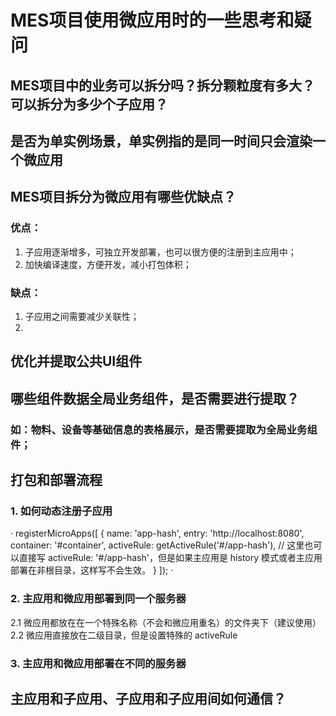 # MES项目使用微应用时的一些思考和疑问

## MES项目中的业务可以拆分吗？拆分颗粒度有多大？可以拆分为多少个子应用？

## 是否为单实例场景，单实例指的是同一时间只会渲染一个微应用

## MES项目拆分为微应用有哪些优缺点？

### 优点：
1. 子应用逐渐增多，可独立开发部署，也可以很方便的注册到主应用中；
2. 加快编译速度，方便开发，减小打包体积；

### 缺点：
1. 子应用之间需要减少关联性；
2. 

## 优化并提取公共UI组件

## 哪些组件数据全局业务组件，是否需要进行提取？

### 如：物料、设备等基础信息的表格展示，是否需要提取为全局业务组件；

## 打包和部署流程

### 1. 如何动态注册子应用
·
	registerMicroApps([
	  {
		name: 'app-hash',
		entry: 'http://localhost:8080',
		container: '#container',
		activeRule: getActiveRule('#/app-hash'),
		// 这里也可以直接写 activeRule: '#/app-hash'，但是如果主应用是 history 模式或者主应用部署在非根目录，这样写不会生效。
	  }
	]);
·

### 2. 主应用和微应用部署到同一个服务器
2.1 微应用都放在在一个特殊名称（不会和微应用重名）的文件夹下（建议使用）
2.2 微应用直接放在二级目录，但是设置特殊的 activeRule

### 3. 主应用和微应用部署在不同的服务器

## 主应用和子应用、子应用和子应用间如何通信？